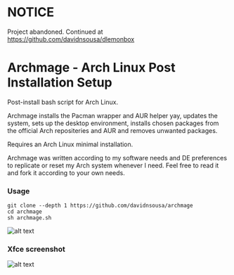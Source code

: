# NOTICE

Project abandoned. Continued at https://github.com/davidnsousa/dlemonbox

# Archmage - Arch Linux Post Installation Setup

Post-install bash script for Arch Linux.

Archmage installs the Pacman wrapper and AUR helper yay, updates the system, sets up the desktop environment, installs chosen packages from the official Arch repositeries and AUR and removes unwanted packages.

Requires an Arch Linux minimal installation.

Archmage was written according to my software needs and DE preferences to replicate or reset my Arch system whenever I need. Feel free to read it and fork it according to your own needs.

### Usage

```
git clone --depth 1 https://github.com/davidnsousa/archmage
cd archmage
sh archmage.sh
```
![alt text](https://imgur.com/S3enMLa.png "archmage main menu")

### Xfce screenshot

![alt text](https://imgur.com/JB3fvNU.png "archmage desktop")
